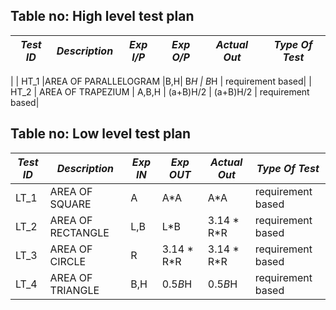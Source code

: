 ## Table no: High level test plan

| *Test ID* | *Description*                                              | *Exp I/P* | *Exp O/P* | *Actual Out* |*Type Of Test*  |    
|-------------|--------------------------------------------------------------|------------|-------------|----------------|------------------|
| 
|  HT_1      |AREA OF PARALLELOGRAM |B,H| B*H | B*H | requirement based|
|  HT_2       |  AREA OF TRAPEZIUM | A,B,H | (a+B)H/2 | (a+B)H/2 | requirement based|




## Table no: Low level test plan

| *Test ID* |  *Description*                                                  | *Exp IN* | *Exp OUT* | *Actual Out* |*Type Of Test*  |    
|-------------|-------------------------------------------------------------------|------------|-------------|----------------|------------------|
|  LT_1       | AREA OF SQUARE | A | A*A | A*A | requirement based|
|  LT_2       |  AREA OF RECTANGLE | L,B |L*B |3.14 * R*R | requirement based|
|  LT_3       | AREA OF CIRCLE  | R | 3.14 * R*R | 3.14 * R*R | requirement based|
|  LT_4       | AREA OF TRIANGLE  | B,H  | 0.5*B*H | 0.5*B*H | requirement based|
